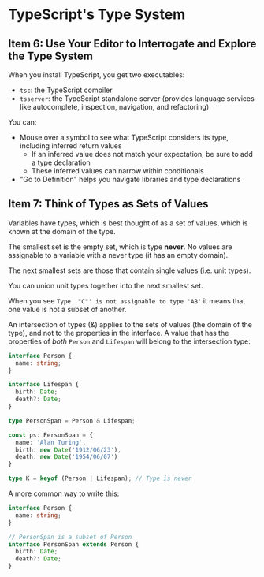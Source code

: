 # TypeScript's Type System

## Item 6: Use Your Editor to Interrogate and Explore the Type System

When you install TypeScript, you get two executables:
- `tsc`: the TypeScript compiler
- `tsserver`: the TypeScript standalone server (provides language services like autocomplete, inspection, navigation, and refactoring)

You can:
- Mouse over a symbol to see what TypeScript considers its type, including inferred return values
	- If an inferred value does not match your expectation, be sure to add a type declaration
	- These inferred values can narrow within conditionals
- "Go to Definition" helps you navigate libraries and type declarations

## Item 7: Think of Types as Sets of Values

Variables have types, which is best thought of as a set of values, which is known at the domain of the type.

The smallest set is the empty set, which is type **never**. No values are assignable to a variable with a never type (it has an empty domain).

The next smallest sets are those that contain single values (i.e. unit types).

You can union unit types together into the next smallest set.

When you see `Type '"C"' is not assignable to type 'AB'` it means that one value is not a subset of another.

An intersection of types (&) applies to the sets of values (the domain of the type), and not to the properties in the interface. A value that has the properties of *both* `Person` and `Lifespan` will belong to the intersection type:

```ts
interface Person {
  name: string;
}

interface Lifespan {
  birth: Date;
  death?: Date;
}

type PersonSpan = Person & Lifespan;

const ps: PersonSpan = {
  name: 'Alan Turing',
  birth: new Date('1912/06/23'),
  death: new Date('1954/06/07')
}

type K = keyof (Person | Lifespan); // Type is never
```

A more common way to write this:
```ts
interface Person {
  name: string;
}

// PersonSpan is a subset of Person
interface PersonSpan extends Person {
  birth: Date;
  death?: Date;
}
```
